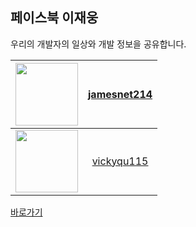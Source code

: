 ## 페이스북 이재웅
우리의 개발자의 일상와 개발 정보을 공유합니다.

| <img src="https://user-images.githubusercontent.com/101777355/233691462-d1f9569e-9c48-460f-bbac-45acffdafa2b.png" width="100"/> |[jamesnet214](https://instagram.com/jamesnet214?igshid=YmMyMTA2M2Y=) |
|:---:|:---:|
| <img src="https://user-images.githubusercontent.com/101777355/233691916-82fbdb1d-0aad-441d-99a5-0c25b18ae272.jpg" width="100"/> |[vickyqu115](https://www.facebook.com/profile.php?id=100091905613316) |






[바로가기](https://www.facebook.com/jamesnet214/?show_switched_toast=0&show_invite_to_follow=0&show_switched_tooltip=0&show_podcast_settings=0&show_community_review_changes=0&show_community_rollback=0&show_follower_visibility_disclosure=0)
